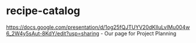 # recipe-catalog


https://docs.google.com/presentation/d/1og25fQJTUYV20dKlIuLvIMu004w6_2W4y5sAut-8KdY/edit?usp=sharing - Our page for Project Planning
